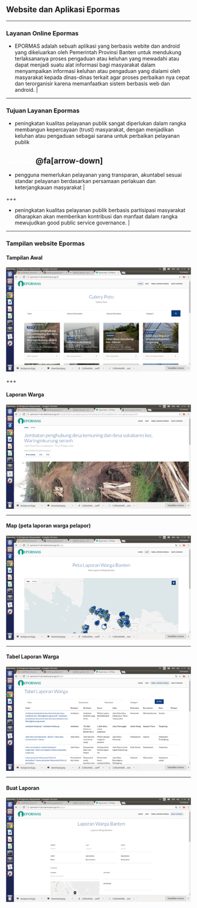 ## Website dan Aplikasi Epormas

---

### Layanan Online Epormas
- EPORMAS adalah sebuah aplikasi yang berbasis webite dan android yang dikeluarkan oleh Pemerintah Provinsi Banten untuk mendukung terlaksananya proses pengaduan atau keluhan yang mewadahi atau dapat menjadi suatu alat informasi bagi masyarakat dalam menyampaikan informasi keluhan atau pengaduan yang dialami oleh masyarakat kepada dinas-dinas terkait agar proses perbaikan nya cepat dan terorganisir karena memanfaatkan sistem berbasis web dan android. |

---

### Tujuan Layanan Epormas
- peningkatan kualitas pelayanan publik sangat diperlukan dalam rangka membangun kepercayaan (trust) masyarakat, dengan menjadikan keluhan atau pengaduan sebagai sarana untuk perbaikan pelayanan publik 

<span style="font-size:0.6em; color:white">selanjutnya.</span>
@fa[arrow-down]
---

- pengguna memerlukan pelayanan yang transparan, akuntabel sesuai standar pelayanan berdasarkan persamaan perlakuan dan keterjangkauan masyarakat |

+++

- peningkatan kualitas pelayanan publik berbasis partisipasi masyarakat diharapkan akan memberikan kontribusi dan manfaat dalam rangka mewujudkan good public service governance. |

--- 
### Tampilan website Epormas
#### Tampilan Awal
![tampilan awal](/assets/image/tampilan-awal.png)

+++

#### Laporan Warga
![contoh laporan](/assets/image/contoh-laporan.png)

---

#### Map (peta laporan warga pelapor)
![tampilan map](assets/image/map-laporan-warga.png)

---

#### Tabel Laporan Warga
![tabel laporan](assets/image/tabel-laporan-warga.png)

---

#### Buat Laporan
![buat laporan](assets/image/buat-laporan.png)
